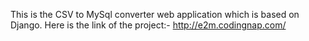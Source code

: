 This is the CSV to MySql converter web application which is based on Django.
Here is the link of the project:- http://e2m.codingnap.com/
